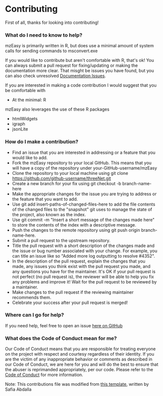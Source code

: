 # Contributing

First of all, thanks for looking into contributing!


### What do I need to know to help?

mzEasy is primarily written in R, but does use a minimal amount of system calls for sending commands to msconvert.exe

If you would like to contribute but aren't comfortable with R, that's ok! You can always submit a pull request for fixing/updating or making the documentation more clear. That misght be issues you have found, but you can also check unresolved [Documentation Issues](https://github.com/chasemc/mzEasy/labels/Documentation).

If you are interested in making a code contribution I would suggest that you be comfortable with 
  - At the minimal: R

mzEasy also leverages the use of these R packages

  - htmlWidgets
  - igraph 
  - jsonLite

### How do I make a contribution?

- Find an issue that you are interested in addressing or a feature that you would like to add.
- Fork the mzEasy repository to your local GitHub. This means that you will have a copy of the repository under your-GitHub-username/mzEasy
- Clone the repository to your local machine using git clone https://github.com/github-username/threeNet.git
- Create a new branch for your fix using git checkout -b branch-name-here
- Make the appropriate changes for the issue you are trying to address or the feature that you want to add.
- Use git add insert-paths-of-changed-files-here to add the file contents of the changed files to the "snapshot" git uses to manage the state of the project, also known as the index.
- Use git commit -m "Insert a short message of the changes made here" to store the contents of the index with a descriptive message.
- Push the changes to the remote repository using git push origin branch-name-here.
- Submit a pull request to the upstream repository.
- Title the pull request with a short description of the changes made and the issue or bug number associated with your change. For example, you can title an issue like so "Added more log outputting to resolve #4352".
- In the description of the pull request, explain the changes that you made, any issues you think exist with the pull request you made, and any questions you have for the maintainer. It's OK if your pull request is not perfect (no pull request is), the reviewer will be able to help you fix any problems and improve it!
Wait for the pull request to be reviewed by a maintainer.
- Make changes to the pull request if the reviewing maintainer recommends them.
- Celebrate your success after your pull request is merged!

### Where can I go for help?
If you need help, feel free to open an issue [here on GitHub](https://github.com/chasemc/threeNet/issues) 

### What does the Code of Conduct mean for me?
Our Code of Conduct means that you are responsible for treating everyone on the project with respect and courtesy regardless of their identity. If you are the victim of any inappropriate behavior or comments as described in our Code of Conduct, we are here for you and will do the best to ensure that the abuser is reprimanded appropriately, per our code. Please refer to the [Code of Conduct](https://github.com/chasemc/threeNet/blob/master/CODE_OF_CONDUCT.md) for more information.


Note: This contributions file was modified from [this template](https://opensource.com/life/16/3/contributor-guidelines-template-and-tips), written by Safia Abdalla 
